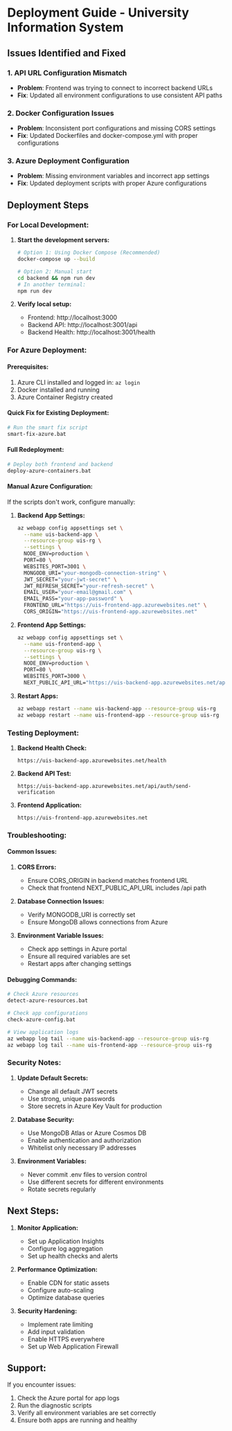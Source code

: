 # Deployment Guide - University Information System

## Issues Identified and Fixed

### 1. API URL Configuration Mismatch
- **Problem**: Frontend was trying to connect to incorrect backend URLs
- **Fix**: Updated all environment configurations to use consistent API paths

### 2. Docker Configuration Issues
- **Problem**: Inconsistent port configurations and missing CORS settings
- **Fix**: Updated Dockerfiles and docker-compose.yml with proper configurations

### 3. Azure Deployment Configuration
- **Problem**: Missing environment variables and incorrect app settings
- **Fix**: Updated deployment scripts with proper Azure configurations

## Deployment Steps

### For Local Development:
1. **Start the development servers:**
   ```bash
   # Option 1: Using Docker Compose (Recommended)
   docker-compose up --build
   
   # Option 2: Manual start
   cd backend && npm run dev
   # In another terminal:
   npm run dev
   ```

2. **Verify local setup:**
   - Frontend: http://localhost:3000
   - Backend API: http://localhost:3001/api
   - Backend Health: http://localhost:3001/health

### For Azure Deployment:

#### Prerequisites:
1. Azure CLI installed and logged in: `az login`
2. Docker installed and running
3. Azure Container Registry created

#### Quick Fix for Existing Deployment:
```bash
# Run the smart fix script
smart-fix-azure.bat
```

#### Full Redeployment:
```bash
# Deploy both frontend and backend
deploy-azure-containers.bat
```

#### Manual Azure Configuration:
If the scripts don't work, configure manually:

1. **Backend App Settings:**
   ```bash
   az webapp config appsettings set \
     --name uis-backend-app \
     --resource-group uis-rg \
     --settings \
     NODE_ENV=production \
     PORT=80 \
     WEBSITES_PORT=3001 \
     MONGODB_URI="your-mongodb-connection-string" \
     JWT_SECRET="your-jwt-secret" \
     JWT_REFRESH_SECRET="your-refresh-secret" \
     EMAIL_USER="your-email@gmail.com" \
     EMAIL_PASS="your-app-password" \
     FRONTEND_URL="https://uis-frontend-app.azurewebsites.net" \
     CORS_ORIGIN="https://uis-frontend-app.azurewebsites.net"
   ```

2. **Frontend App Settings:**
   ```bash
   az webapp config appsettings set \
     --name uis-frontend-app \
     --resource-group uis-rg \
     --settings \
     NODE_ENV=production \
     PORT=80 \
     WEBSITES_PORT=3000 \
     NEXT_PUBLIC_API_URL="https://uis-backend-app.azurewebsites.net/api"
   ```

3. **Restart Apps:**
   ```bash
   az webapp restart --name uis-backend-app --resource-group uis-rg
   az webapp restart --name uis-frontend-app --resource-group uis-rg
   ```

### Testing Deployment:

1. **Backend Health Check:**
   ```
   https://uis-backend-app.azurewebsites.net/health
   ```

2. **Backend API Test:**
   ```
   https://uis-backend-app.azurewebsites.net/api/auth/send-verification
   ```

3. **Frontend Application:**
   ```
   https://uis-frontend-app.azurewebsites.net
   ```

### Troubleshooting:

#### Common Issues:

1. **CORS Errors:**
   - Ensure CORS_ORIGIN in backend matches frontend URL
   - Check that frontend NEXT_PUBLIC_API_URL includes /api path

2. **Database Connection Issues:**
   - Verify MONGODB_URI is correctly set
   - Ensure MongoDB allows connections from Azure

3. **Environment Variable Issues:**
   - Check app settings in Azure portal
   - Ensure all required variables are set
   - Restart apps after changing settings

#### Debugging Commands:

```bash
# Check Azure resources
detect-azure-resources.bat

# Check app configurations
check-azure-config.bat

# View application logs
az webapp log tail --name uis-backend-app --resource-group uis-rg
az webapp log tail --name uis-frontend-app --resource-group uis-rg
```

### Security Notes:

1. **Update Default Secrets:**
   - Change all default JWT secrets
   - Use strong, unique passwords
   - Store secrets in Azure Key Vault for production

2. **Database Security:**
   - Use MongoDB Atlas or Azure Cosmos DB
   - Enable authentication and authorization
   - Whitelist only necessary IP addresses

3. **Environment Variables:**
   - Never commit .env files to version control
   - Use different secrets for different environments
   - Rotate secrets regularly

## Next Steps:

1. **Monitor Application:**
   - Set up Application Insights
   - Configure log aggregation
   - Set up health checks and alerts

2. **Performance Optimization:**
   - Enable CDN for static assets
   - Configure auto-scaling
   - Optimize database queries

3. **Security Hardening:**
   - Implement rate limiting
   - Add input validation
   - Enable HTTPS everywhere
   - Set up Web Application Firewall

## Support:

If you encounter issues:
1. Check the Azure portal for app logs
2. Run the diagnostic scripts
3. Verify all environment variables are set correctly
4. Ensure both apps are running and healthy
